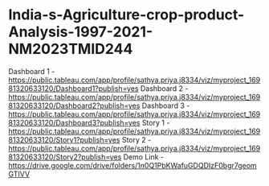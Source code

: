 # India-s-Agriculture-crop-product-Analysis-1997-2021-NM2023TMID244
Dashboard 1 - https://public.tableau.com/app/profile/sathya.priya.j8334/viz/myproject_16981320633120/Dashboard1?publish=yes
Dashboard 2 - https://public.tableau.com/app/profile/sathya.priya.j8334/viz/myproject_16981320633120/Dashboard2?publish=yes
Dashboard 3 - https://public.tableau.com/app/profile/sathya.priya.j8334/viz/myproject_16981320633120/Dashboard3?publish=yes
Story     1 - https://public.tableau.com/app/profile/sathya.priya.j8334/viz/myproject_16981320633120/Story1?publish=yes
Story     2 - https://public.tableau.com/app/profile/sathya.priya.j8334/viz/myproject_16981320633120/Story2?publish=yes
Demo Link   - https://drive.google.com/drive/folders/1n0Q1PbKWafuGDQDIzF0bgr7geomGTIVV
